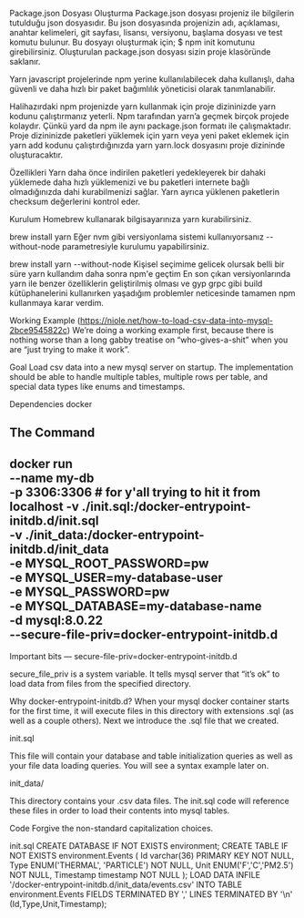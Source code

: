 Package.json Dosyası Oluşturma
Package.json dosyası projeniz ile bilgilerin tutulduğu json dosyasıdır. Bu json dosyasında projenizin adı, açıklaması, anahtar kelimeleri, git sayfası, lisansı, versiyonu, başlama dosyası ve test komutu bulunur. Bu dosyayı oluşturmak için;
$ npm init
komutunu girebilirsiniz. Oluşturulan package.json dosyası sizin proje klasöründe saklanır.

Yarn javascript projelerinde npm yerine kullanılabilecek daha kullanışlı, daha güvenli ve daha hızlı bir paket bağımlılık yöneticisi olarak tanımlanabilir.

Halihazırdaki npm projenizde yarn kullanmak için proje dizininizde yarn kodunu çalıştırmanız yeterli. Npm tarafından yarn’a geçmek birçok projede kolaydır. Çünkü yard da npm ile aynı package.json formatı ile çalışmaktadır. Proje dizininizde paketleri yüklemek için yarn veya yeni paket eklemek için yarn add <package> kodunu çalıştırdığınızda yarn yarn.lock dosyasını proje dizininde oluşturacaktır.

Özellikleri
Yarn daha önce indirilen paketleri yedekleyerek bir dahaki yüklemede daha hızlı yüklemenizi ve bu paketleri internete bağlı olmadığınızda dahi kurabilmenizi sağlar. Yarn ayrıca yüklenen paketlerin checksum değerlerini kontrol eder.

Kurulum
Homebrew kullanarak bilgisayarınıza yarn kurabilirsiniz.

brew install yarn
Eğer nvm gibi versiyonlama sistemi kullanıyorsanız --without-node parametresiyle kurulumu yapabilirsiniz.

brew install yarn --without-node
Kişisel seçimime gelicek olursak belli bir süre yarn kullandım daha sonra npm'e geçtim En son çıkan versiyonlarında yarn ile benzer özelliklerin geliştirilmiş olması ve gyp grpc gibi build kütüphanelerini kullanırken yaşadığım problemler neticesinde tamamen npm kullanmaya karar verdim.

Working Example (https://niole.net/how-to-load-csv-data-into-mysql-2bce9545822c)
We’re doing a working example first, because there is nothing worse than a long gabby treatise on “who-gives-a-shit” when you are “just trying to make it work”.

Goal
Load csv data into a new mysql server on startup. The implementation should be able to handle multiple tables, multiple rows per table, and special data types like enums and timestamps.

Dependencies
docker

The Command
------------------------------
docker run \
--name my-db \
-p 3306:3306 # for y'all trying to hit it from localhost
-v ./init.sql:/docker-entrypoint-initdb.d/init.sql \
-v ./init_data:/docker-entrypoint-initdb.d/init_data \
-e MYSQL_ROOT_PASSWORD=pw \
-e MYSQL_USER=my-database-user \
-e MYSQL_PASSWORD=pw \
-e MYSQL_DATABASE=my-database-name \
-d mysql:8.0.22 \
--secure-file-priv=docker-entrypoint-initdb.d
------------------------------

Important bits
— secure-file-priv=docker-entrypoint-initdb.d

secure_file_priv is a system variable. It tells mysql server that “it’s ok” to load data from files from the specified directory.

Why docker-entrypoint-initdb.d? When your mysql docker container starts for the first time, it will execute files in this directory with extensions .sql (as well as a couple others). Next we introduce the .sql file that we created.

init.sql

This file will contain your database and table initialization queries as well as your file data loading queries. You will see a syntax example later on.

init_data/

This directory contains your .csv data files. The init.sql code will reference these files in order to load their contents into mysql tables.

Code
Forgive the non-standard capitalization choices.

init.sql
CREATE DATABASE IF NOT EXISTS environment;
CREATE TABLE IF NOT EXISTS environment.Events (
Id varchar(36) PRIMARY KEY NOT NULL,
Type ENUM('THERMAL', 'PARTICLE') NOT NULL,
Unit ENUM('F','C','PM2.5') NOT NULL,
Timestamp timestamp NOT NULL
);
LOAD DATA INFILE '/docker-entrypoint-initdb.d/init_data/events.csv'
INTO TABLE environment.Events
FIELDS TERMINATED BY ','
LINES TERMINATED BY '\n' (Id,Type,Unit,Timestamp);